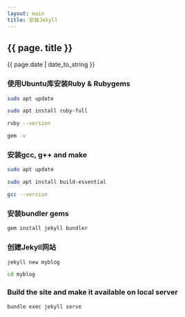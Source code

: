 ```yaml
---
layout: main
title: 安装Jekyll
---
```


## {{ page. title }}
{{ page.date | date_to_string }}

### 使用Ubuntu库安装Ruby & Rubygems
```bash
sudo apt update

sudo apt install ruby-full

ruby --version

gem -v
```

### 安装gcc, g++ and make
```bash
sudo apt update

sudo apt install build-essential

gcc --version
```

### 安装bundler gems
```bash
gem install jekyll bundler
```
### 创建Jekyll网站
```bash
jekyll new myblog

cd myblog
```

### Build the site and make it available on local server

```bash
bundle exec jekyll serve

```
